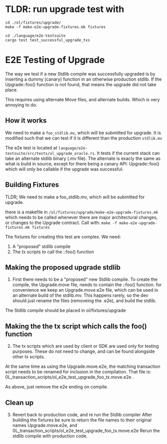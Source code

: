 
  #   TLDR: run upgrade test with

  ```
  cd ./ol/fixtures/upgrade/ 
  make -f make-e2e-upgrade-fixtures.mk fixtures

  cd ./language/e2e-testsuite
  cargo test test_successful_upgrade_txs
  ```
  # E2E Testing of Upgrade

  The way we test if a new Stdlib compile was successfully upgraded is by inserting a dummy (canary) function in an otherwise production stdlib. If the Upgrade::foo() function is not found, that means the upgrade did not take place.
  
  This requires using alternate Move files, and alternate builds. Which is very annoying to do.

  ## How it works

  We need to make a `foo_stdlib.mv`, which will be submitted for upgrade. It is modified such that we can test if it is different than the production `stdlib.mv`
  
  The e2e test is located at `language/e2e-testsuite/src/tests/ol_upgrade_oracle.rs`. It tests if the current stack can take an alternate stdlib binary (.mv file). The alternate is exacly the same as what is build in source, except for there being a canary API: Upgrade::foo() which will only be callable if the upgrade was successful.
  ## Building Fixtures

  TLDR; We need to make a foo_stdlib.mv, which will be submitted for upgrade.
  
  there is a makefile in `/ol/fixtures/upgrade/make-e2e-upgrade-fixtures.mk` which needs to be called whenever there are major architectural changes, or changes to the Upgrade contract. Call with: `make -f make-e2e-upgrade-fixtures.mk fixtures`

  The fixtures for creating this test are complex. We need:
  1. A "proposed" stdlib compile
  2. The tx scripts to call the ::foo() function

  ## Making the proposed upgrade stdlib
  1. First there needs to be a "proposed" new Stdlib compile.
  To create the compile, the Upgrade.move file, needs to contain the ::foo() function.
  for convenience we keep an Upgrade.move.e2e file, which can be used in an alternate build of the stdlib.mv. This happens rarely, so the dev should just rename the files (removeing the .e2e), and build the stdlib.

  The Stdlib compile should be placed in ol/fixtures/upgrade
 
  ## Making the the tx script which calls the foo() function

  2. The tx scripts which are used by client or SDK are used only for testing purposes. These do not need to change, and can be found alongside other tx scripts.
  
  At the same time as using the Upgrade.move.e2e, the matching transaction script needs to be renamed for inclusion in the compilation. That file is: 0L_transaction_scripts/ol_e2e_test_upgrade_foo_tx.move.e2e .

  As above, just remove the e2e ending on compile.

  ## Clean up
  3. Revert back to production code, and re run the Stdlib compiler
  After building the fixtures be sure to return the file names to their original names Upgrade.move.e2e, and 0L_transaction_scripts/ol_e2e_test_upgrade_foo_tx.move.e2e 
  Rerun the stdlib compile with production code.